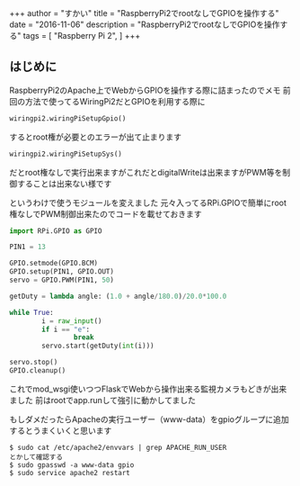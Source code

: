 +++
author = "すかい"
title = "RaspberryPi2でrootなしでGPIOを操作する"
date = "2016-11-06"
description = "RaspberryPi2でrootなしでGPIOを操作する"
tags = [
    "Raspberry Pi 2",
]
+++

## はじめに

RaspberryPi2のApache上でWebからGPIOを操作する際に詰まったのでメモ
前回の方法で使ってるWiringPi2だとGPIOを利用する際に

```py
wiringpi2.wiringPiSetupGpio()
```

するとroot権が必要とのエラーが出て止まります

```py
wiringpi2.wiringPiSetupSys()
```

だとroot権なしで実行出来ますがこれだとdigitalWriteは出来ますがPWM等を制御することは出来ない様です

というわけで使うモジュールを変えました
元々入ってるRPi.GPIOで簡単にroot権なしでPWM制御出来たのでコードを載せておきます

```py
import RPi.GPIO as GPIO

PIN1 = 13

GPIO.setmode(GPIO.BCM)
GPIO.setup(PIN1, GPIO.OUT)
servo = GPIO.PWM(PIN1, 50)

getDuty = lambda angle: (1.0 + angle/180.0)/20.0*100.0

while True:
        i = raw_input()
        if i == "e":
                break
        servo.start(getDuty(int(i)))

servo.stop()
GPIO.cleanup()
```

これでmod_wsgi使いつつFlaskでWebから操作出来る監視カメラもどきが出来ました
前はrootでapp.runして強引に動かしてました

もしダメだったらApacheの実行ユーザー（www-data）をgpioグループに追加するとうまくいくと思います

```
$ sudo cat /etc/apache2/envvars | grep APACHE_RUN_USER
とかして確認する
$ sudo gpasswd -a www-data gpio
$ sudo service apache2 restart
```
